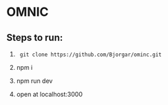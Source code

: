 # OMNIC

## Steps to run:

1. ```
    git clone https://github.com/Bjorgar/ominc.git
   ```

2. npm i

3. npm run dev

4. open at localhost:3000
